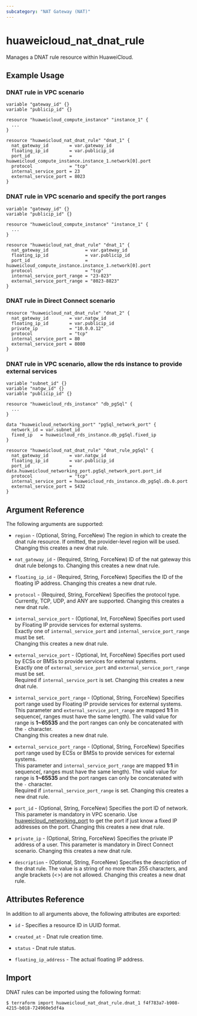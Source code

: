 ```yaml
---
subcategory: "NAT Gateway (NAT)"
---
```


# huaweicloud_nat_dnat_rule

Manages a DNAT rule resource within HuaweiCloud.

## Example Usage

### DNAT rule in VPC scenario

```hcl
variable "gateway_id" {}
variable "publicip_id" {}

resource "huaweicloud_compute_instance" "instance_1" {
  ...
}

resource "huaweicloud_nat_dnat_rule" "dnat_1" {
  nat_gateway_id        = var.gateway_id
  floating_ip_id        = var.publicip_id
  port_id               = huaweicloud_compute_instance.instance_1.network[0].port
  protocol              = "tcp"
  internal_service_port = 23
  external_service_port = 8023
}
```

### DNAT rule in VPC scenario and specify the port ranges

```hcl
variable "gateway_id" {}
variable "publicip_id" {}

resource "huaweicloud_compute_instance" "instance_1" {
  ...
}

resource "huaweicloud_nat_dnat_rule" "dnat_1" {
  nat_gateway_id              = var.gateway_id
  floating_ip_id              = var.publicip_id
  port_id                     = huaweicloud_compute_instance.instance_1.network[0].port
  protocol                    = "tcp"
  internal_service_port_range = "23-823"
  external_service_port_range = "8023-8823"
}
```

### DNAT rule in Direct Connect scenario

```hcl
resource "huaweicloud_nat_dnat_rule" "dnat_2" {
  nat_gateway_id        = var.natgw_id
  floating_ip_id        = var.publicip_id
  private_ip            = "10.0.0.12"
  protocol              = "tcp"
  internal_service_port = 80
  external_service_port = 8080
}
```

### DNAT rule in VPC scenario, allow the rds instance to provide external services

```hcl
variable "subnet_id" {}
variable "natgw_id" {}
variable "publicip_id" {}

resource "huaweicloud_rds_instance" "db_pgSql" {
  ...
}

data "huaweicloud_networking_port" "pgSql_network_port" {
  network_id = var.subnet_id
  fixed_ip   = huaweicloud_rds_instance.db_pgSql.fixed_ip
}

resource "huaweicloud_nat_dnat_rule" "dnat_rule_pgSql" {
  nat_gateway_id        = var.natgw_id
  floating_ip_id        = var.publicip_id
  port_id               = data.huaweicloud_networking_port.pgSql_network_port.port_id
  protocol              = "tcp"
  internal_service_port = huaweicloud_rds_instance.db_pgSql.db.0.port
  external_service_port = 5432
}
```

## Argument Reference

The following arguments are supported:

* `region` - (Optional, String, ForceNew) The region in which to create the dnat rule resource. If omitted, the
  provider-level region will be used. Changing this creates a new dnat rule.

* `nat_gateway_id` - (Required, String, ForceNew) ID of the nat gateway this dnat rule belongs to. Changing this creates
  a new dnat rule.

* `floating_ip_id` - (Required, String, ForceNew) Specifies the ID of the floating IP address. Changing this creates a
  new dnat rule.

* `protocol` - (Required, String, ForceNew) Specifies the protocol type. Currently, TCP, UDP, and ANY are supported.
  Changing this creates a new dnat rule.

* `internal_service_port` - (Optional, Int, ForceNew) Specifies port used by Floating IP provide services for external
  systems.  
  Exactly one of `internal_service_port` and `internal_service_port_range` must be set.  
  Changing this creates a new dnat rule.

* `external_service_port` - (Optional, Int, ForceNew) Specifies port used by ECSs or BMSs to provide services for
  external systems.  
  Exactly one of `external_service_port` and `external_service_port_range` must be set.  
  Required if `internal_service_port` is set. Changing this creates a new dnat rule.

* `internal_service_port_range` - (Optional, String, ForceNew) Specifies port range used by Floating IP provide services
  for external systems.  
  This parameter and `external_service_port_range` are mapped **1:1** in sequence(, ranges must have the same length).
  The valid value for range is **1~65535** and the port ranges can only be concatenated with the `-` character.  
  Changing this creates a new dnat rule.

* `external_service_port_range` - (Optional, String, ForceNew) Specifies port range used by ECSs or BMSs to provide
  services for external systems.  
  This parameter and `internal_service_port_range` are mapped **1:1** in sequence(, ranges must have the same length).
  The valid value for range is **1~65535** and the port ranges can only be concatenated with the `-` character.  
  Required if `internal_service_port_range` is set. Changing this creates a new dnat rule.

* `port_id` - (Optional, String, ForceNew) Specifies the port ID of network. This parameter is mandatory in VPC
 scenario. Use [huaweicloud_networking_port](../data-sources/networking_port) to get the port if just know a fixed IP
 addresses on the port. Changing this creates a new dnat rule.

* `private_ip` - (Optional, String, ForceNew) Specifies the private IP address of a user. This parameter is mandatory in
  Direct Connect scenario. Changing this creates a new dnat rule.

* `description` - (Optional, String, ForceNew) Specifies the description of the dnat rule.
  The value is a string of no more than 255 characters, and angle brackets (<>) are not allowed.
  Changing this creates a new dnat rule.

## Attributes Reference

In addition to all arguments above, the following attributes are exported:

* `id` - Specifies a resource ID in UUID format.

* `created_at` - Dnat rule creation time.

* `status` - Dnat rule status.

* `floating_ip_address` - The actual floating IP address.

## Import

DNAT rules can be imported using the following format:

```
$ terraform import huaweicloud_nat_dnat_rule.dnat_1 f4f783a7-b908-4215-b018-724960e5df4a
```
